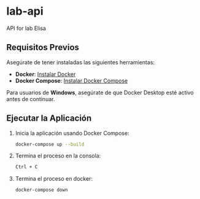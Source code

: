 # lab-api
API for lab Elisa

## Requisitos Previos

Asegúrate de tener instaladas las siguientes herramientas:

- **Docker**: [Instalar Docker](https://www.docker.com/get-started)
- **Docker Compose**: [Instalar Docker Compose](https://docs.docker.com/compose/install/)

Para usuarios de **Windows**, asegúrate de que Docker Desktop esté activo antes de continuar.

## Ejecutar la Aplicación
   
1. Inicia la aplicación usando Docker Compose:
   ```bash
   docker-compose up --build

1. Termina el proceso en la consola:
   ```bash
   Ctrl + C

1. Termina el proceso en docker:
   ```bash
   docker-compose down    
